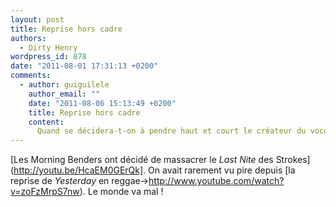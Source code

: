 ```yaml
---
layout: post
title: Reprise hors cadre
authors:
  - Dirty Henry
wordpress_id: 878
date: "2011-08-01 17:31:13 +0200"
comments:
  - author: guiguilele
    author_email: ""
    date: "2011-08-06 15:13:49 +0200"
    title: Reprise hors cadre
    content:
      Quand se décidera-t-on à pendre haut et court le créateur du vocodeur ?
---
```


[Les Morning Benders ont décidé de massacrer le *Last Nite* des
Strokes](http://youtu.be/HcaEM0GErQk]. On avait rarement vu pire depuis [la
reprise de _Yesterday_ en reggae->http://www.youtube.com/watch?v=zoFzMrpS7nw).
Le monde va mal !

